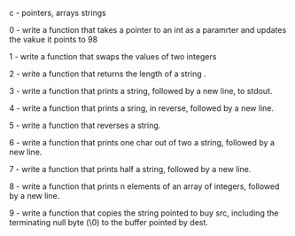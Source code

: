 c - pointers, arrays strings

0 - write a function that takes a pointer to an int as a paramrter and updates the vakue it points to 98

1 - write a function that swaps the values of two integers

2 - write a function that returns the length of a string .

3 - write a function that prints a string, followed by a new line, to stdout.

4 - write a function that prints a sring, in reverse, followed by a new line.

5 - write a function that reverses a string.

6 - write a function that prints one char out of two a string, followed by a new line.

7 - write a function that prints half a string, followed by a new line.

8 - write a function that prints n elements of an array of integers, followed by a new line.

9 - write a function that copies the string pointed to buy src, including the terminating null byte (\0) to the buffer pointed by dest.

